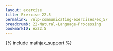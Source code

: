 ```yaml
---
layout: exercise
title: Exercise 22.5
permalink: /nlp-communicating-exercises/ex_5/
breadcrumb: 22-Natural-Language-Processing
bookmarkID: ex22.5
---
```


{% include mathjax_support %}
